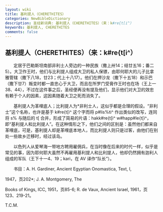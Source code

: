 ```yaml
---
layout: wiki
title: 基利提人（CHERETHITES）
categories: NewBibleDictionary
description: 圣经新词典: 基利提人（CHERETHITES）（来：k#re{t[i^）
keywords: 基利提人, CHERETHITES
comments: false
---
```


## 基利提人（CHERETHITES）（来：k#re{t[i^）

　　定居于巴勒斯坦南部非利士人旁边的一种民族（撒上卅14；结廿五16；番二5）。大卫作王时，他们与比利提人组成大卫的私人保镖，由耶何耶大的儿子比拿雅管辖（撒下八18，廿23；代上十八17）。他们在押沙龙（撒下十五18）和示巴（撒下廿7）叛变时都一直忠心于大卫，而且在所罗门受膏作王时也在场（王上一38、44），不过在这件事之后，圣经便再没有提及他们，显示他们对大卫的效忠有赖于个人的因素，这因素随着大卫之死而消失了。

　　基利提人为革哩底人；比利提人为*非利士人，这似乎都是合理的假设。“非利士”这个名称，也许是基于 k#re{t[i^ 这个字而将 p#lis%ti^ 作出类似的改写，连同将 s% 与随后的 t[ 合并，形成了简易的片语：hakk#re{t[i^ w#happ#le{t[i^，即“基利提人和比利提人”。在这种情形之下，他们之间的区别是：虽然他们都来自革哩底，可是，基利提人却是革哩底本地人，而比利提人则只是过客，由他们在别处一些故乡迁移时，经过该岛。

　　以色列人从爱琴海一带地方聘用雇佣兵，在当时像在后来的时代一样，似乎是常见的事，因为耶何耶大虽然不再雇用基利提人和比利提人，他却仍然拥有迦利人组成的军队（王下十一4、19；kari，在 AV 译作“队长”）。

　　书目：A. H. Gardiner, Ancient Egyptian Onomastica, Text, I,

1947，页202*; J. A. Montgomery, The

Books of Kings, ICC, 1951，页85-6; R. de Vaux, Ancient Israel, 1961，页123、219-21。

T.C.M.






